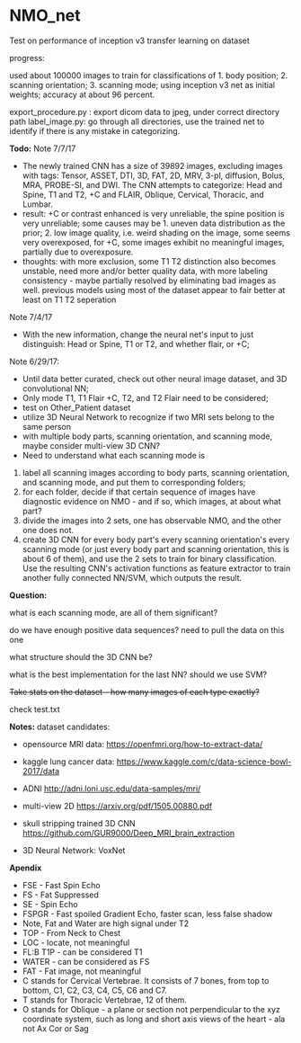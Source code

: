 # NMO_net
Test on performance of inception v3 transfer learning on dataset

progress:

used about 100000 images to train for classifications of 1. body position; 2. scanning orientation; 3. scanning mode; using inception v3 net as initial weights; accuracy at about 96 percent.


export_procedure.py : export dicom data to jpeg, under correct directory path
label_image.py: go through all directories, use the trained net to identify if there is any mistake in categorizing. 



**Todo:**
Note 7/7/17
- The newly trained CNN has a size of 39892 images, excluding images with tags: Tensor, ASSET, DTI, 3D, FAT, 2D, MRV, 3-pl, diffusion, Bolus, MRA, PROBE-SI, and DWI. The CNN attempts to categorize: Head and Spine, T1 and T2, +C and FLAIR, Oblique, Cervical, Thoracic, and Lumbar. 
- result: +C or contrast enhanced is very unreliable, the spine position is very unreliable; some causes may be 1. uneven data distribution as the prior; 2. low image quality, i.e. weird shading on the image, some seems very overexposed, for +C, some images exhibit no meaningful images, partially due to overexposure. 
- thoughts: with more exclusion, some T1 T2 distinction also becomes unstable, need more and/or better quality data, with more labeling consistency - maybe partially resolved by eliminating bad images as well. previous models using most of the dataset appear to fair better at least on T1 T2 seperation

Note 7/4/17
- With the new information, change the neural net's input to just distinguish: Head or Spine, T1 or T2, and whether flair, or +C;

Note 6/29/17:
- Until data better curated, check out other neural image dataset, and 3D convolutional NN; 
- Only mode T1, T1 Flair +C, T2, and T2 Flair need to be considered;
- test on Other_Patient dataset
- utilize 3D Neural Network to recognize if two MRI sets belong to the same person
- with multiple body parts, scanning orientation, and scanning mode, maybe consider multi-view 3D CNN?
- Need to understand what each scanning mode is 

1. label all scanning images according to body parts, scanning orientation, and scanning mode, and put them to corresponding folders;
2. for each folder, decide if that certain sequence of images have diagnostic evidence on NMO - and if so, which images, at about what part?
3. divide the images into 2 sets, one has observable NMO, and the other one does not.
4. create 3D CNN for every body part's every scanning orientation's every scanning mode (or just every body part and scanning orientation, this is about 6 of them), and use the 2 sets to train for binary classification. Use the resulting CNN's activation functions as feature extractor to train another fully connected NN/SVM, which outputs the result. 

**Question:**

what is each scanning mode, are all of them significant? 

do we have enough positive data sequences? need to pull the data on this one 

what structure should the 3D CNN be? 

what is the best implementation for the last NN? should we use SVM? 


~~Take stats on the dataset - how many images of each type exactly?~~

check test.txt


**Notes:**
dataset candidates:

- opensource MRI data:
https://openfmri.org/how-to-extract-data/

- kaggle lung cancer data:
https://www.kaggle.com/c/data-science-bowl-2017/data

- ADNI
http://adni.loni.usc.edu/data-samples/mri/

- multi-view 2D
https://arxiv.org/pdf/1505.00880.pdf

- skull stripping trained 3D CNN
https://github.com/GUR9000/Deep_MRI_brain_extraction


- 3D Neural Network:
VoxNet

**Apendix**
- FSE - Fast Spin Echo
- FS - Fat Suppressed
- SE - Spin Echo
- FSPGR - Fast spoiled Gradient Echo, faster scan, less false shadow
- Note, Fat and Water are high signal under T2
- TOP - From Neck to Chest
- LOC - locate, not meaningful
- FL:B T1P - can be considered T1
- WATER - can be considered as FS
- FAT - Fat image, not meaningful
- C stands for Cervical Vertebrae. It consists of 7 bones, from top to bottom, C1, C2, C3, C4, C5, C6 and C7.
- T stands for Thoracic Vertebrae, 12 of them.
- O stands for Oblique - a plane or section not perpendicular to the xyz coordinate system, such as long and short axis views of the heart - ala not Ax Cor or Sag

